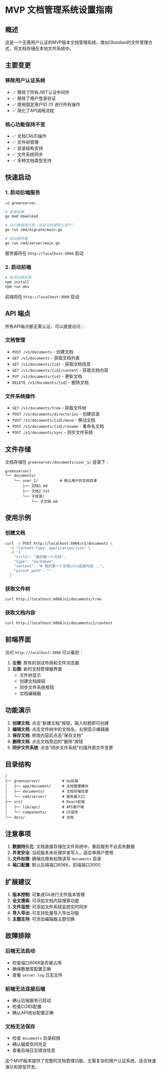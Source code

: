 # MVP 文档管理系统设置指南

## 概述

这是一个无需用户认证的MVP版本文档管理系统，类似Obsidian的文件管理方式，将文档存储在本地文件系统中。

## 主要变更

### 移除用户认证系统
- ✅ 移除了所有JWT认证中间件
- ✅ 移除了用户登录验证
- ✅ 使用固定用户ID (1) 进行所有操作
- ✅ 简化了API调用流程

### 核心功能保持不变
- ✅ 文档CRUD操作
- ✅ 文件树管理
- ✅ 目录结构支持
- ✅ 文件系统同步
- ✅ 多种文档类型支持

## 快速启动

### 1. 启动后端服务

```bash
cd greenserver

# 安装依赖
go mod download

# 运行数据库迁移（会自动创建默认用户）
go run cmd/migrate/main.go

# 启动服务器
go run cmd/server/main.go
```

服务器将在 `http://localhost:6066` 启动

### 2. 启动前端

```bash
# 在项目根目录
npm install
npm run dev
```

前端将在 `http://localhost:3000` 启动

## API 端点

所有API端点都无需认证，可以直接访问：

### 文档管理
- `POST /v1/documents` - 创建文档
- `GET /v1/documents` - 获取文档列表
- `GET /v1/documents/{id}` - 获取文档信息
- `GET /v1/documents/{id}/content` - 获取文档内容
- `PUT /v1/documents/{id}` - 更新文档
- `DELETE /v1/documents/{id}` - 删除文档

### 文件系统操作
- `GET /v1/documents/tree` - 获取文件树
- `POST /v1/documents/directories` - 创建目录
- `POST /v1/documents/{id}/move` - 移动文档
- `POST /v1/documents/{id}/rename` - 重命名文档
- `POST /v1/documents/sync` - 同步文件系统

## 文件存储

文档存储在 `greenserver/documents/user_1/` 目录下：

```
greenserver/
└── documents/
    └── user_1/          # 默认用户的文档目录
        ├── 文档1.md
        ├── 文档2.txt
        └── 子目录/
            └── 子文档.md
```

## 使用示例

### 创建文档

```bash
curl -X POST http://localhost:6066/v1/documents \
  -H "Content-Type: application/json" \
  -d '{
    "title": "我的第一个文档",
    "type": "markdown",
    "content": "# 我的第一个文档\n\n这是内容...",
    "parent_path": ""
  }'
```

### 获取文件树

```bash
curl http://localhost:6066/v1/documents/tree
```

### 获取文档内容

```bash
curl http://localhost:6066/v1/documents/1/content
```

## 前端界面

访问 `http://localhost:3000` 可以看到：

1. **左侧**: 原有的测试布局和文件浏览器
2. **右侧**: 新的文档管理器界面
   - 文件树显示
   - 创建文档按钮
   - 同步文件系统按钮
   - 文档编辑器

## 功能演示

1. **创建文档**: 点击"新建文档"按钮，输入标题即可创建
2. **编辑文档**: 点击文件树中的文档名，右侧显示编辑器
3. **保存文档**: 修改内容后点击"保存文档"
4. **删除文档**: 点击文档旁边的"删除"按钮
5. **同步文件系统**: 点击"同步文件系统"扫描外部文件变更

## 目录结构

```
/
├── greenserver/          # Go后端
│   ├── app/document/     # 文档管理模块
│   ├── documents/        # 文档存储目录
│   └── cmd/server/       # 服务器入口
├── src/                  # React前端
│   ├── lib/api/          # API客户端
│   └── components/       # UI组件
└── docs/                 # 文档
```

## 注意事项

1. **数据持久化**: 文档直接存储在文件系统中，重启服务不会丢失数据
2. **并发安全**: 当前版本未处理并发写入，适合单用户使用
3. **文件权限**: 确保应用有权限读写 `documents` 目录
4. **端口配置**: 默认后端端口6066，前端端口3000

## 扩展建议

1. **版本控制**: 可集成Git进行文件版本管理
2. **全文搜索**: 可添加文档内容搜索功能
3. **文件监控**: 可添加文件系统监控实时同步
4. **导入导出**: 可支持批量导入导出功能
5. **主题支持**: 可添加编辑器主题切换

## 故障排除

### 后端无法启动
- 检查端口6066是否被占用
- 确保数据库配置正确
- 查看 `server.log` 日志文件

### 前端无法连接后端
- 确认后端服务已启动
- 检查CORS配置
- 确认API地址配置正确

### 文档无法保存
- 检查 `documents` 目录权限
- 确认磁盘空间充足
- 查看后端日志错误信息

这个MVP版本提供了完整的文档管理功能，无需复杂的用户认证系统，适合快速演示和原型开发。
